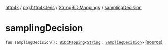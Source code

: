 [http4k](../../index.md) / [org.http4k.lens](../index.md) / [StringBiDiMappings](index.md) / [samplingDecision](./sampling-decision.md)

# samplingDecision

`fun samplingDecision(): `[`BiDiMapping`](../-bi-di-mapping/index.md)`<`[`String`](https://kotlinlang.org/api/latest/jvm/stdlib/kotlin/-string/index.html)`, `[`SamplingDecision`](../../org.http4k.filter/-sampling-decision/index.md)`>` [(source)](https://github.com/http4k/http4k/blob/master/http4k-core/src/main/kotlin/org/http4k/lens/BiDiMapping.kt#L82)